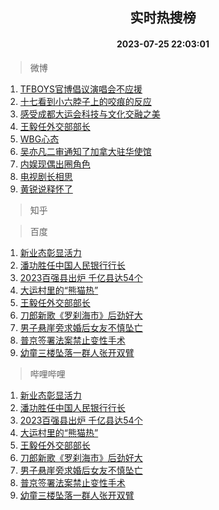 <div align="center"><h2>实时热搜榜</h2><h4>2023-07-25 22:03:01</h4></div>

> 微博  

1. [TFBOYS官博倡议演唱会不应援](https://s.weibo.com/weibo?q=%23TFBOYS%E5%AE%98%E5%8D%9A%E5%80%A1%E8%AE%AE%E6%BC%94%E5%94%B1%E4%BC%9A%E4%B8%8D%E5%BA%94%E6%8F%B4%23&t=31&band_rank=1&Refer=top)<br />
2. [十七看到小六脖子上的咬痕的反应](https://s.weibo.com/weibo?q=%23%E5%8D%81%E4%B8%83%E7%9C%8B%E5%88%B0%E5%B0%8F%E5%85%AD%E8%84%96%E5%AD%90%E4%B8%8A%E7%9A%84%E5%92%AC%E7%97%95%E7%9A%84%E5%8F%8D%E5%BA%94%23&t=31&band_rank=2&Refer=top)<br />
3. [感受成都大运会科技与文化交融之美](https://s.weibo.com/weibo?q=%23%E6%84%9F%E5%8F%97%E6%88%90%E9%83%BD%E5%A4%A7%E8%BF%90%E4%BC%9A%E7%A7%91%E6%8A%80%E4%B8%8E%E6%96%87%E5%8C%96%E4%BA%A4%E8%9E%8D%E4%B9%8B%E7%BE%8E%23&t=31&band_rank=3&Refer=top)<br />
4. [王毅任外交部部长](https://s.weibo.com/weibo?q=%23%E7%8E%8B%E6%AF%85%E4%BB%BB%E5%A4%96%E4%BA%A4%E9%83%A8%E9%83%A8%E9%95%BF%23&t=31&band_rank=4&Refer=top)<br />
5. [WBG心态](https://s.weibo.com/weibo?q=%23WBG%E5%BF%83%E6%80%81%23&t=31&band_rank=5&Refer=top)<br />
6. [吴亦凡二审通知了加拿大驻华使馆](https://s.weibo.com/weibo?q=%23%E5%90%B4%E4%BA%A6%E5%87%A1%E4%BA%8C%E5%AE%A1%E9%80%9A%E7%9F%A5%E4%BA%86%E5%8A%A0%E6%8B%BF%E5%A4%A7%E9%A9%BB%E5%8D%8E%E4%BD%BF%E9%A6%86%23&t=31&band_rank=6&Refer=top)<br />
7. [内娱现偶出圈角色](https://s.weibo.com/weibo?q=%23%E5%86%85%E5%A8%B1%E7%8E%B0%E5%81%B6%E5%87%BA%E5%9C%88%E8%A7%92%E8%89%B2%23&t=31&band_rank=7&Refer=top)<br />
8. [电视剧长相思](https://s.weibo.com/weibo?q=%E7%94%B5%E8%A7%86%E5%89%A7%E9%95%BF%E7%9B%B8%E6%80%9D&t=31&band_rank=8&Refer=top)<br />
9. [黄锐说释怀了](https://s.weibo.com/weibo?q=%23%E9%BB%84%E9%94%90%E8%AF%B4%E9%87%8A%E6%80%80%E4%BA%86%23&t=31&band_rank=9&Refer=top)<br />

> 知乎  


> 百度  

1. [新业态彰显活力](https://www.baidu.com/s?wd=%E6%96%B0%E4%B8%9A%E6%80%81%E5%BD%B0%E6%98%BE%E6%B4%BB%E5%8A%9B&sa=fyb_news&rsv_dl=fyb_news)<br />
2. [潘功胜任中国人民银行行长](https://www.baidu.com/s?wd=%E6%BD%98%E5%8A%9F%E8%83%9C%E4%BB%BB%E4%B8%AD%E5%9B%BD%E4%BA%BA%E6%B0%91%E9%93%B6%E8%A1%8C%E8%A1%8C%E9%95%BF&sa=fyb_news&rsv_dl=fyb_news)<br />
3. [2023百强县出炉 千亿县达54个](https://www.baidu.com/s?wd=2023%E7%99%BE%E5%BC%BA%E5%8E%BF%E5%87%BA%E7%82%89+%E5%8D%83%E4%BA%BF%E5%8E%BF%E8%BE%BE54%E4%B8%AA&sa=fyb_news&rsv_dl=fyb_news)<br />
4. [大运村里的“熊猫热”](https://www.baidu.com/s?wd=%E5%A4%A7%E8%BF%90%E6%9D%91%E9%87%8C%E7%9A%84%E2%80%9C%E7%86%8A%E7%8C%AB%E7%83%AD%E2%80%9D&sa=fyb_news&rsv_dl=fyb_news)<br />
5. [王毅任外交部部长](https://www.baidu.com/s?wd=%E7%8E%8B%E6%AF%85%E4%BB%BB%E5%A4%96%E4%BA%A4%E9%83%A8%E9%83%A8%E9%95%BF&sa=fyb_news&rsv_dl=fyb_news)<br />
6. [刀郎新歌《罗刹海市》后劲好大](https://www.baidu.com/s?wd=%E5%88%80%E9%83%8E%E6%96%B0%E6%AD%8C%E3%80%8A%E7%BD%97%E5%88%B9%E6%B5%B7%E5%B8%82%E3%80%8B%E5%90%8E%E5%8A%B2%E5%A5%BD%E5%A4%A7&sa=fyb_news&rsv_dl=fyb_news)<br />
7. [男子悬崖旁求婚后女友不慎坠亡](https://www.baidu.com/s?wd=%E7%94%B7%E5%AD%90%E6%82%AC%E5%B4%96%E6%97%81%E6%B1%82%E5%A9%9A%E5%90%8E%E5%A5%B3%E5%8F%8B%E4%B8%8D%E6%85%8E%E5%9D%A0%E4%BA%A1&sa=fyb_news&rsv_dl=fyb_news)<br />
8. [普京签署法案禁止变性手术](https://www.baidu.com/s?wd=%E6%99%AE%E4%BA%AC%E7%AD%BE%E7%BD%B2%E6%B3%95%E6%A1%88%E7%A6%81%E6%AD%A2%E5%8F%98%E6%80%A7%E6%89%8B%E6%9C%AF&sa=fyb_news&rsv_dl=fyb_news)<br />
9. [幼童三楼坠落一群人张开双臂](https://www.baidu.com/s?wd=%E5%B9%BC%E7%AB%A5%E4%B8%89%E6%A5%BC%E5%9D%A0%E8%90%BD%E4%B8%80%E7%BE%A4%E4%BA%BA%E5%BC%A0%E5%BC%80%E5%8F%8C%E8%87%82&sa=fyb_news&rsv_dl=fyb_news)<br />

> 哔哩哔哩  

1. [新业态彰显活力](https://www.baidu.com/s?wd=%E6%96%B0%E4%B8%9A%E6%80%81%E5%BD%B0%E6%98%BE%E6%B4%BB%E5%8A%9B&sa=fyb_news&rsv_dl=fyb_news)<br />
2. [潘功胜任中国人民银行行长](https://www.baidu.com/s?wd=%E6%BD%98%E5%8A%9F%E8%83%9C%E4%BB%BB%E4%B8%AD%E5%9B%BD%E4%BA%BA%E6%B0%91%E9%93%B6%E8%A1%8C%E8%A1%8C%E9%95%BF&sa=fyb_news&rsv_dl=fyb_news)<br />
3. [2023百强县出炉 千亿县达54个](https://www.baidu.com/s?wd=2023%E7%99%BE%E5%BC%BA%E5%8E%BF%E5%87%BA%E7%82%89+%E5%8D%83%E4%BA%BF%E5%8E%BF%E8%BE%BE54%E4%B8%AA&sa=fyb_news&rsv_dl=fyb_news)<br />
4. [大运村里的“熊猫热”](https://www.baidu.com/s?wd=%E5%A4%A7%E8%BF%90%E6%9D%91%E9%87%8C%E7%9A%84%E2%80%9C%E7%86%8A%E7%8C%AB%E7%83%AD%E2%80%9D&sa=fyb_news&rsv_dl=fyb_news)<br />
5. [王毅任外交部部长](https://www.baidu.com/s?wd=%E7%8E%8B%E6%AF%85%E4%BB%BB%E5%A4%96%E4%BA%A4%E9%83%A8%E9%83%A8%E9%95%BF&sa=fyb_news&rsv_dl=fyb_news)<br />
6. [刀郎新歌《罗刹海市》后劲好大](https://www.baidu.com/s?wd=%E5%88%80%E9%83%8E%E6%96%B0%E6%AD%8C%E3%80%8A%E7%BD%97%E5%88%B9%E6%B5%B7%E5%B8%82%E3%80%8B%E5%90%8E%E5%8A%B2%E5%A5%BD%E5%A4%A7&sa=fyb_news&rsv_dl=fyb_news)<br />
7. [男子悬崖旁求婚后女友不慎坠亡](https://www.baidu.com/s?wd=%E7%94%B7%E5%AD%90%E6%82%AC%E5%B4%96%E6%97%81%E6%B1%82%E5%A9%9A%E5%90%8E%E5%A5%B3%E5%8F%8B%E4%B8%8D%E6%85%8E%E5%9D%A0%E4%BA%A1&sa=fyb_news&rsv_dl=fyb_news)<br />
8. [普京签署法案禁止变性手术](https://www.baidu.com/s?wd=%E6%99%AE%E4%BA%AC%E7%AD%BE%E7%BD%B2%E6%B3%95%E6%A1%88%E7%A6%81%E6%AD%A2%E5%8F%98%E6%80%A7%E6%89%8B%E6%9C%AF&sa=fyb_news&rsv_dl=fyb_news)<br />
9. [幼童三楼坠落一群人张开双臂](https://www.baidu.com/s?wd=%E5%B9%BC%E7%AB%A5%E4%B8%89%E6%A5%BC%E5%9D%A0%E8%90%BD%E4%B8%80%E7%BE%A4%E4%BA%BA%E5%BC%A0%E5%BC%80%E5%8F%8C%E8%87%82&sa=fyb_news&rsv_dl=fyb_news)<br />
